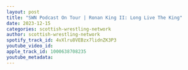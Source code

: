 ```yaml
---
layout: post
title: "SWN Podcast On Tour | Ronan King II: Long Live The King"
date: 2023-12-15
categories: scottish-wrestling-network
author: scottish-wrestling-network
spotify_track_id: 4vXlru8VEBzx7lidnZK3P3
youtube_video_id: 
apple_track_id: 1000638708235
youtube_metadata: 
---
```

